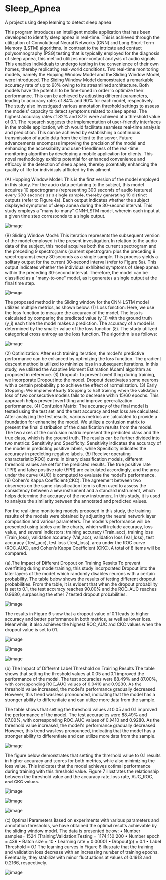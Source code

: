 # Sleep_Apnea
A project using deep learning to detect sleep apnea

This program introduces an intelligent mobile application that has been developed to identify sleep apnea in real-time. This is achieved through the utilization of Convolutional Neural Networks (CNN) and Long Short-Term Memory (LSTM) algorithms. In contrast to the intricate and contact polysomnography (PSG) testing that is typically employed for the diagnosis of sleep apnea, this method utilizes non-contact analysis of audio signals. This enables individuals to undergo testing in the convenience of their own homes, thereby replicating real-world conditions. Two real-time monitoring models, namely the Hopping Window Model and the Sliding Window Model, were introduced. The Sliding Window Model demonstrated a remarkable accuracy rate of up to 90% owing to its streamlined architecture. Both models have the potential to be fine-tuned in order to optimize their performance. This can be achieved by adjusting different parameters, leading to accuracy rates of 84% and 90% for each model, respectively. The study also investigated various annotation threshold settings to assess the models' capacity to detect symptoms related to sleep apnea. The highest accuracy rates of 82% and 87% were achieved at a threshold value of 0.1. The research suggests the implementation of user-friendly interfaces in the mobile application, which would facilitate seamless real-time analysis and prediction. This can be achieved by establishing a continuous transmission of audio data from the client to the server. Future advancements encompass improving the precision of the model and enhancing the accessibility and user-friendliness of the real-time monitoring algorithm by developing a mobile application for clients. This novel methodology exhibits potential for enhanced convenience and efficacy in the detection of sleep apnea, thereby potentially enhancing the quality of life for individuals afflicted by this ailment.

(A) Hopping Window Model:
This is the first version of the model employed in this study. For the audio data pertaining to the subject, this model acquires 10 spectrograms (representing 300 seconds of audio features) every 300 seconds as a single sample, thereby generating 10 distinct outputs (refer to Figure 4a). Each output indicates whether the subject displayed symptoms of sleep apnea during the 30-second interval. This study employs a "many-to-many" CNN-LSTM model, wherein each input at a given time step corresponds to a single output.

![image](https://github.com/bensonhsieh2006/Sleep_Apnea/assets/52516956/02097002-5380-45d4-bd52-40b38bbea3db)

(B) Sliding Window Model:
This iteration represents the subsequent version of the model employed in the present investigation. In relation to the audio data of the subject, this model acquires both the current spectrogram and the preceding 9 spectrograms (current spectrogram plus the preceding 9 spectrograms) every 30 seconds as a single sample. This process yields a solitary output for the current 30-second interval (refer to Figure 5a). This output indicates whether the individual exhibited symptoms of sleep apnea within the preceding 30-second interval. Therefore, the model can be classified as a "many-to-one" model, as it generates a single output at the final time step.

![image](https://github.com/bensonhsieh2006/Sleep_Apnea/assets/52516956/ec1d410a-f554-4660-8b2e-860ffa3a3798)

The proposed method in the Sliding window for the CNN-LSTM model utilizes multiple metrics, as shown below.
(1) Loss function:
Here, we use the loss function to measure the accuracy of the model. The loss is calculated by comparing the predicted value (y ̂_i) with the ground truth (y_i) each time the model makes a prediction. The accuracy of a model is determined by the smaller value of the loss function (ξ). The study utilized categorical cross entropy as the loss function. The algorithm is as follows:

![image](https://github.com/bensonhsieh2006/Sleep_Apnea/assets/52516956/2b7cf5a1-8e79-404d-98ac-cc457a74d5af)

(2) Optimization:
After each training iteration, the model's predictive performance can be enhanced by optimizing the loss function. The gradient descent method is utilized to minimize loss in subsequent iterations. In this study, we utilized the Adaptive Moment Estimation (Adam) algorithm as proposed in reference.
(3) Dropout:
To prevent overfitting during training, we incorporate Dropout into the model. Dropout deactivates some neurons with a certain probability p to achieve the effect of normalization.
(3) Early Stopping:
We implement Early Stopping to halt training when the validation loss of two consecutive models fails to decrease within 15/60 epochs. This approach helps prevent overfitting and improve generalization performance.
(4) Confusion Matrix:
The accuracy of the final model is tested using the test set, and the test accuracy and test loss are calculated. After analyzing the test results, various metrics are calculated to provide a foundation for enhancing the model. We utilize a confusion matrix to present the final distribution of the classification results from the model. The two axes of the confusion matrix represent the predicted class and the true class, which is the ground truth. The results can be further divided into two metrics: Sensitivity and Specificity. Sensitivity indicates the accuracy of the model in predicting positive labels, while Specificity indicates the accuracy in predicting negative labels. 
(5) Receiver operating characteristic(ROC) curve:
In binary classification models, different threshold values are set for the predicted results. The true positive rate (TPR) and false positive rate (FPR) are calculated accordingly, and the area under the curve (AUC) is computed to evaluate the model's performance.
(6) Cohen's Kappa Coefficient(CKC):
The agreement between two observers on the same classification item is often used to assess the consistency between a new instrument and a standard instrument, which helps determine the accuracy of the new instrument. In this study, it is used to analyze the similarity between the annotated and predicted values.

For the real-time monitoring models proposed in this study, the training results of the models were obtained by adjusting the neural network layer composition and various parameters. The model's performance will be presented using tables and line charts, which will include accuracy, loss value, and several indicators: training accuracy (Train_acc), training loss (Train_loss), validation accuracy (Val_acc), validation loss (Val_loss), test accuracy (Test_acc), test loss (Test_loss), area under the ROC curve (ROC_AUC), and Cohen's Kappa Coefficient (CKC). A total of 8 items will be compared.

(a).The Impact of Different Dropout on Training Results
To prevent overfitting during model training, this study incorporated Dropout into the later layers of the model, which randomly disables neurons with a certain probability. The table below shows the results of testing different dropout probabilities. From the table, it is evident that when the dropout probability is set to 0.1, the test accuracy reaches 90.00% and the ROC_AUC reaches 0.9680, surpassing the other 7 tested dropout probabilities.

![image](https://github.com/bensonhsieh2006/Sleep_Apnea/assets/52516956/fc69e47c-cbcb-40d3-8f2a-742f27c329bd)

The results in Figure 6 show that a dropout value of 0.1 leads to higher accuracy and better performance in both metrics, as well as lower loss. Meanwhile, it also achieves the highest ROC_AUC and CKC values when the dropout value is set to 0.1.

![image](https://github.com/bensonhsieh2006/Sleep_Apnea/assets/52516956/bb7a7d1f-798b-443a-85db-eb1156f1591c)

![image](https://github.com/bensonhsieh2006/Sleep_Apnea/assets/52516956/39922c64-ffe7-4054-b57f-ff727ecb3c8c)

![image](https://github.com/bensonhsieh2006/Sleep_Apnea/assets/52516956/850191a7-0580-4e61-8a35-b39492fc2e34)

(b) The Impact of Different Label Threshold on Training Results
The table shows that setting the threshold values at 0.05 and 0.1 improved the performance of the model. The test accuracies were 88.49% and 87.00%, with corresponding ROC_AUC values of 0.9410 and 0.9280. As the threshold value increased, the model's performance gradually decreased. However, this trend was less pronounced, indicating that the model has a stronger ability to differentiate and can utilize more data from the sample.

The table shows that setting the threshold values at 0.05 and 0.1 improved the performance of the model. The test accuracies were 88.49% and 87.00%, with corresponding ROC_AUC values of 0.9410 and 0.9280. As the threshold value increased, the model's performance gradually decreased. However, this trend was less pronounced, indicating that the model has a stronger ability to differentiate and can utilize more data from the sample.

![image](https://github.com/bensonhsieh2006/Sleep_Apnea/assets/52516956/c055db61-15c0-4c32-84af-827e7770bf26)

The figure below demonstrates that setting the threshold value to 0.1 results in higher accuracy and scores for both metrics, while also minimizing the loss value. This indicates that the model achieves optimal performance during training with this threshold value.
Figure 7 illustrates the relationship between the threshold value and the accuracy rate, loss rate, AUC_ROC, and CKC values.

![image](https://github.com/bensonhsieh2006/Sleep_Apnea/assets/52516956/19c1dec8-efc9-4135-a6df-f0ba307bc10e)

![image](https://github.com/bensonhsieh2006/Sleep_Apnea/assets/52516956/73dee455-9f89-4dbf-b569-8b49437c8ea1)

![image](https://github.com/bensonhsieh2006/Sleep_Apnea/assets/52516956/3cd3cb0b-0299-47fd-8731-785b5f0e9957)

(c) Optimal Parameters
Based on experiments with various parameters and annotation thresholds, we have obtained the optimal results achievable by the sliding window model. The data is presented below:
•	Number samples= 1524 (Training:Validation:Testing = 1174:150:200
•	Number epoch = 439
•	Batch size = 10
•	Learning rate = 0.00001
•	Dropout(p) = 0.1
•	Label Threshold = 0.1
The learning curves in Figure 8 illustrate that the training and validation loss decrease with an increasing number of training epochs. Eventually, they stabilize with minor fluctuations at values of 0.1918 and 0.2166, respectively.

![image](https://github.com/bensonhsieh2006/Sleep_Apnea/assets/52516956/18b82cd0-7899-46df-b299-5fad53344c48)


















